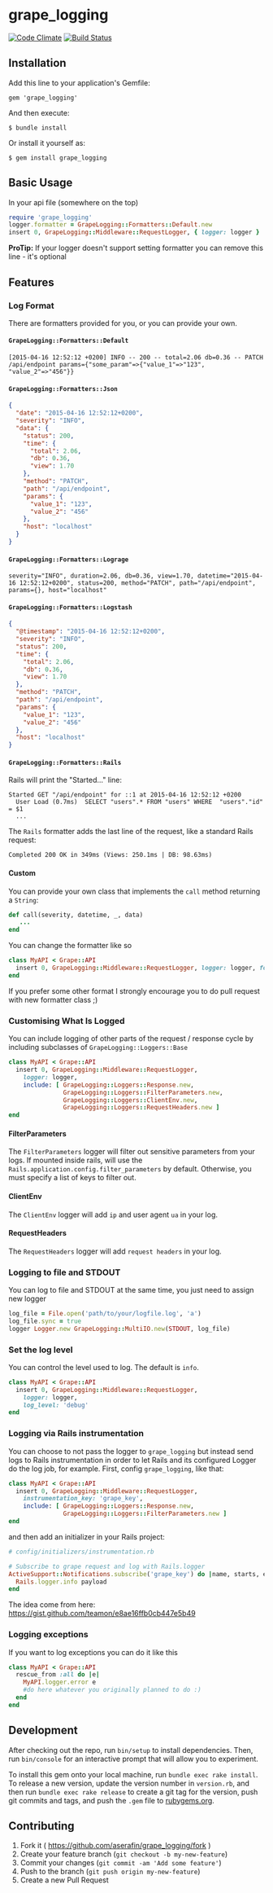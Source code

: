 # grape_logging

[![Code Climate](https://codeclimate.com/github/aserafin/grape_logging/badges/gpa.svg)](https://codeclimate.com/github/aserafin/grape_logging)
[![Build Status](https://travis-ci.org/aserafin/grape_logging.svg?branch=master)](https://travis-ci.org/aserafin/grape_logging)

## Installation

Add this line to your application's Gemfile:

    gem 'grape_logging'

And then execute:

    $ bundle install

Or install it yourself as:

    $ gem install grape_logging

## Basic Usage

In your api file (somewhere on the top)

```ruby
require 'grape_logging'
logger.formatter = GrapeLogging::Formatters::Default.new
insert 0, GrapeLogging::Middleware::RequestLogger, { logger: logger }
```

**ProTip:** If your logger doesn't support setting formatter you can remove this line - it's optional

## Features

### Log Format

There are formatters provided for you, or you can provide your own.

#### `GrapeLogging::Formatters::Default`

    [2015-04-16 12:52:12 +0200] INFO -- 200 -- total=2.06 db=0.36 -- PATCH /api/endpoint params={"some_param"=>{"value_1"=>"123", "value_2"=>"456"}}

#### `GrapeLogging::Formatters::Json`

```json
{
  "date": "2015-04-16 12:52:12+0200",
  "severity": "INFO",
  "data": {
    "status": 200,
    "time": {
      "total": 2.06,
      "db": 0.36,
      "view": 1.70
    },
    "method": "PATCH",
    "path": "/api/endpoint",
    "params": {
      "value_1": "123",
      "value_2": "456"
    },
    "host": "localhost"
  }
}
```

#### `GrapeLogging::Formatters::Lograge`

    severity="INFO", duration=2.06, db=0.36, view=1.70, datetime="2015-04-16 12:52:12+0200", status=200, method="PATCH", path="/api/endpoint", params={}, host="localhost"

#### `GrapeLogging::Formatters::Logstash`

```json
{
  "@timestamp": "2015-04-16 12:52:12+0200",
  "severity": "INFO",
  "status": 200,
  "time": {
    "total": 2.06,
    "db": 0.36,
    "view": 1.70
  },
  "method": "PATCH",
  "path": "/api/endpoint",
  "params": {
    "value_1": "123",
    "value_2": "456"
  },
  "host": "localhost"
}
```

#### `GrapeLogging::Formatters::Rails`

Rails will print the "Started..." line:

    Started GET "/api/endpoint" for ::1 at 2015-04-16 12:52:12 +0200
      User Load (0.7ms)  SELECT "users".* FROM "users" WHERE  "users"."id" = $1
      ...

The `Rails` formatter adds the last line of the request, like a standard Rails request:

    Completed 200 OK in 349ms (Views: 250.1ms | DB: 98.63ms)

#### Custom

You can provide your own class that implements the `call` method returning a `String`:

```ruby
def call(severity, datetime, _, data)
   ...
end
```

You can change the formatter like so
```ruby
class MyAPI < Grape::API
  insert 0, GrapeLogging::Middleware::RequestLogger, logger: logger, formatter: MyFormatter.new
end
```

If you prefer some other format I strongly encourage you to do pull request with new formatter class ;)

### Customising What Is Logged

You can include logging of other parts of the request / response cycle by including subclasses of `GrapeLogging::Loggers::Base`
```ruby
class MyAPI < Grape::API
  insert 0, GrapeLogging::Middleware::RequestLogger,
    logger: logger,
    include: [ GrapeLogging::Loggers::Response.new,
               GrapeLogging::Loggers::FilterParameters.new,
               GrapeLogging::Loggers::ClientEnv.new,
               GrapeLogging::Loggers::RequestHeaders.new ]
end
```

#### FilterParameters
The `FilterParameters` logger will filter out sensitive parameters from your logs. If mounted inside rails, will use the `Rails.application.config.filter_parameters` by default. Otherwise, you must specify a list of keys to filter out.

#### ClientEnv
The `ClientEnv` logger will add `ip` and user agent `ua` in your log.

#### RequestHeaders
The `RequestHeaders` logger will add `request headers` in your log.

### Logging to file and STDOUT

You can log to file and STDOUT at the same time, you just need to assign new logger
```ruby
log_file = File.open('path/to/your/logfile.log', 'a')
log_file.sync = true
logger Logger.new GrapeLogging::MultiIO.new(STDOUT, log_file)
```

### Set the log level

You can control the level used to log. The default is `info`.

```ruby
class MyAPI < Grape::API
  insert 0, GrapeLogging::Middleware::RequestLogger,
    logger: logger,
    log_level: 'debug'
end
```

### Logging via Rails instrumentation

You can choose to not pass the logger to ```grape_logging``` but instead send logs to Rails instrumentation in order to let Rails and its configured Logger do the log job, for example.
First, config ```grape_logging```, like that:
```ruby
class MyAPI < Grape::API
  insert 0, GrapeLogging::Middleware::RequestLogger,
    instrumentation_key: 'grape_key',
    include: [ GrapeLogging::Loggers::Response.new,
               GrapeLogging::Loggers::FilterParameters.new ]
end
```

and then add an initializer in your Rails project:
```ruby
# config/initializers/instrumentation.rb

# Subscribe to grape request and log with Rails.logger
ActiveSupport::Notifications.subscribe('grape_key') do |name, starts, ends, notification_id, payload|
  Rails.logger.info payload
end
```

The idea come from here: https://gist.github.com/teamon/e8ae16ffb0cb447e5b49

### Logging exceptions

If you want to log exceptions you can do it like this
```ruby
class MyAPI < Grape::API
  rescue_from :all do |e|
    MyAPI.logger.error e
    #do here whatever you originally planned to do :)
  end
end
```
## Development

After checking out the repo, run `bin/setup` to install dependencies. Then, run `bin/console` for an interactive prompt that will allow you to experiment.

To install this gem onto your local machine, run `bundle exec rake install`. To release a new version, update the version number in `version.rb`, and then run `bundle exec rake release` to create a git tag for the version, push git commits and tags, and push the `.gem` file to [rubygems.org](https://rubygems.org).

## Contributing

1. Fork it ( https://github.com/aserafin/grape_logging/fork )
2. Create your feature branch (`git checkout -b my-new-feature`)
3. Commit your changes (`git commit -am 'Add some feature'`)
4. Push to the branch (`git push origin my-new-feature`)
5. Create a new Pull Request
